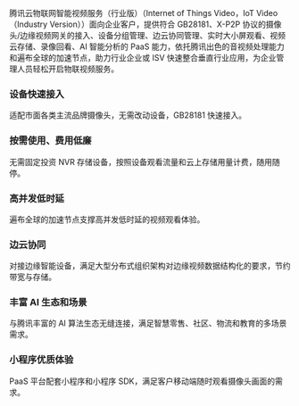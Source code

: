 腾讯云物联网智能视频服务（行业版）（Internet of Things Video，IoT Video（Industry  Version））面向企业客户，提供符合 GB28181、X-P2P 协议的摄像头/边缘视频网关的接入、设备分组管理、边云协同管理、实时大小屏观看、视频云存储、录像回看、AI 智能分析的 PaaS 能力，依托腾讯出色的音视频处理能力和遍布全球的加速节点，助力行业企业或 ISV 快速整合垂直行业应用，为企业管理人员轻松开启物联视频服务。


### 设备快速接入

适配市面各类主流品牌摄像头，无需改动设备，GB28181 快速接入。

### 按需使用、费用低廉

无需固定投资 NVR 存储设备，按照设备观看流量和云上存储用量计费，随用随停。

### 高并发低时延

遍布全球的加速节点支撑高并发低时延的视频观看体验。

### 边云协同

对接边缘智能设备，满足大型分布式组织架构对边缘视频数据结构化的要求，节约带宽与存储。

### 丰富 AI 生态和场景

与腾讯丰富的 AI 算法生态无缝连接，满足智慧零售、社区、物流和教育的多场景需求。

### 小程序优质体验

PaaS 平台配套小程序和小程序 SDK，满足客户移动端随时观看摄像头画面的需求。

